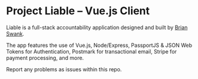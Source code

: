 # Project Liable – Vue.js Client

Liable is a full-stack accountability application designed and built by [Brian Swank](https://twitter.com/briansw).

The app features the use of Vue.js, Node/Express, PassportJS & JSON Web Tokens for Authentication, Postmark for transactional email, Stripe for payment processing, and more.

Report any problems as issues within this repo.
